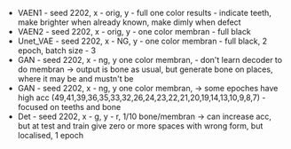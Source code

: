 * VAEN1 - seed 2202, x - orig, y - full one color results - indicate teeth, make brighter when already known, make dimly when defect
* VAEN2 - seed 2202, x - orig, y - one color membran - full black
* Unet_VAE - seed 2202, x - NG, y - one color membran - full black, 2 epoch, batch size - 3
* GAN - seed 2202, x - ng, y one color membran, - don't learn decoder to do membran -> output is bone as usual, but generate bone on places, where it may be and mustn't be
* GAN - seed 2202, x - ng, y one color membran, -> some epoches have high acc (49,41,39,36,35,33,32,26,24,23,22,21,20,19,14,13,10,9,8,7) - focused on teeths and bone
* Det - seed 2202, x - g, y - r, 1/10 bone/membran -> can increase acc, but at test and train give zero or more spaces with wrong form, but localised, 1 epoch 